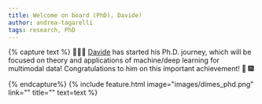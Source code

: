 ```yaml
---
title: Welcome on board (PhD), Davide!
author: andrea-tagarelli
tags: research, PhD
---
```


{% capture text %}
👨🏻‍💻 [Davide](/members/davide-costa.html) has started his Ph.D. journey, which will be focused on theory and applications of machine/deep learning for multimodal data!  Congratulations to him on this important achievement! 🚨 🎆 

 

{% endcapture%}
{% include feature.html image="images/dimes_phd.png" link="" title="" text=text %}
